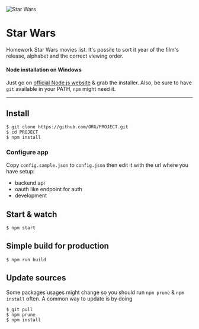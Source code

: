 ![Star Wars](https://upload.wikimedia.org/wikipedia/commons/thumb/6/6c/Star_Wars_Logo.svg/1280px-Star_Wars_Logo.svg.png)

# Star Wars
Homework Star Wars movies list. It's possile to sort it year of the film's release, alphabet and the correct viewing order.

#### Node installation on Windows

Just go on [official Node.js website](http://nodejs.org/) & grab the installer.
Also, be sure to have `git` available in your PATH, `npm` might need it.

---

## Install

    $ git clone https://github.com/ORG/PROJECT.git
    $ cd PROJECT
    $ npm install

### Configure app

Copy `config.sample.json` to `config.json` then edit it with the url where you have setup:

- backend api
- oauth like endpoint for auth
- development

## Start & watch

    $ npm start

## Simple build for production

    $ npm run build

## Update sources

Some packages usages might change so you should run `npm prune` & `npm install` often.
A common way to update is by doing

    $ git pull
    $ npm prune
    $ npm install
